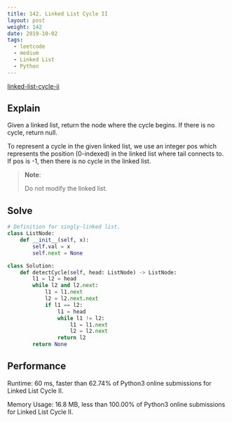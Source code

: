 ```yaml
---
title: 142. Linked List Cycle II
layout: post
weight: 142
date: 2019-10-02
tags:
  - leetcode
  - medium
  - Linked List
  - Python
---
```


[linked-list-cycle-ii](https://leetcode.com/problems/linked-list-cycle-ii/)

## Explain

Given a linked list, return the node where the cycle begins. If there is no cycle, return null.

To represent a cycle in the given linked list, we use an integer pos which represents the position (0-indexed) in the linked list where tail connects to. If pos is -1, then there is no cycle in the linked list.

> **Note**: 
> 
> Do not modify the linked list.

## Solve

``` python
# Definition for singly-linked list.
class ListNode:
    def __init__(self, x):
        self.val = x
        self.next = None

class Solution:
    def detectCycle(self, head: ListNode) -> ListNode:
        l1 = l2 = head
        while l2 and l2.next:
            l1 = l1.next
            l2 = l2.next.next
            if l1 == l2:
                l1 = head
                while l1 != l2:
                    l1 = l1.next
                    l2 = l2.next
                return l2
        return None
```

## Performance

Runtime: 60 ms, faster than 62.74% of Python3 online submissions for Linked List Cycle II.

Memory Usage: 16.8 MB, less than 100.00% of Python3 online submissions for Linked List Cycle II.
